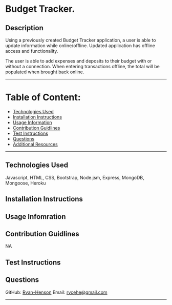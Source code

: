 # Budget Tracker.

## Description

Using a previously created Budget Tracker application, a user is able to update information while online/offline. Updated application has offline access and functionality.

The user is able to add expenses and deposits to their budget with or without a connection. When entering transactions offline, the total will be populated when brought back online.

---

# Table of Content:

- [Technologies Used](#technologies-used)
- [Installation Instructions](#installation-instructions)
- [Usage Information](#usage-information)
- [Contribution Guidlines](#contribution-guidelines)
- [Test Instructions](#test-instructions)
- [Questions](#questions)
- [Additional Resources](#additional-resources)

---

## Technologies Used

Javascript, HTML, CSS, Bootstrap, Node.jsm, Express, MongoDB, Mongoose, Heroku

## Installation Instructions



## Usage Infomration


## Contribution Guidlines

NA

## Test Instructions



## Questions

GitHub: [Ryan-Henson](https://github.com/Ryan-Henson)
Email: rycehe@gmail.com

---

